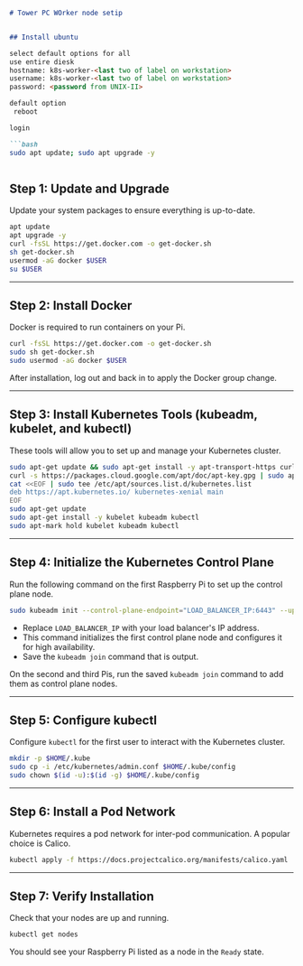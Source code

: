 ```markdown
# Tower PC WOrker node setip


## Install ubuntu

select default options for all
use entire diesk
hostname: k8s-worker-<last two of label on workstation>
username: k8s-worker-<last two of label on workstation>
password: <password from UNIX-II>

default option
 reboot

login

```bash
sudo apt update; sudo apt upgrade -y



```


## Step 1: Update and Upgrade


Update your system packages to ensure everything is up-to-date.

```bash
apt update
apt upgrade -y
curl -fsSL https://get.docker.com -o get-docker.sh
sh get-docker.sh
usermod -aG docker $USER
su $USER

```

---

## Step 2: Install Docker

Docker is required to run containers on your Pi.

```bash
curl -fsSL https://get.docker.com -o get-docker.sh
sudo sh get-docker.sh
sudo usermod -aG docker $USER
```

After installation, log out and back in to apply the Docker group change.

---

## Step 3: Install Kubernetes Tools (kubeadm, kubelet, and kubectl)

These tools will allow you to set up and manage your Kubernetes cluster.

```bash
sudo apt-get update && sudo apt-get install -y apt-transport-https curl
curl -s https://packages.cloud.google.com/apt/doc/apt-key.gpg | sudo apt-key add -
cat <<EOF | sudo tee /etc/apt/sources.list.d/kubernetes.list
deb https://apt.kubernetes.io/ kubernetes-xenial main
EOF
sudo apt-get update
sudo apt-get install -y kubelet kubeadm kubectl
sudo apt-mark hold kubelet kubeadm kubectl
```

---

## Step 4: Initialize the Kubernetes Control Plane

Run the following command on the first Raspberry Pi to set up the control plane node.

```bash
sudo kubeadm init --control-plane-endpoint="LOAD_BALANCER_IP:6443" --upload-certs --pod-network-cidr=10.244.0.0/16
```

- Replace `LOAD_BALANCER_IP` with your load balancer's IP address.
- This command initializes the first control plane node and configures it for high availability.
- Save the `kubeadm join` command that is output.

On the second and third Pis, run the saved `kubeadm join` command to add them as control plane nodes.

---

## Step 5: Configure kubectl

Configure `kubectl` for the first user to interact with the Kubernetes cluster.

```bash
mkdir -p $HOME/.kube
sudo cp -i /etc/kubernetes/admin.conf $HOME/.kube/config
sudo chown $(id -u):$(id -g) $HOME/.kube/config
```

---

## Step 6: Install a Pod Network

Kubernetes requires a pod network for inter-pod communication. A popular choice is Calico.

```bash
kubectl apply -f https://docs.projectcalico.org/manifests/calico.yaml
```

---

## Step 7: Verify Installation

Check that your nodes are up and running.

```bash
kubectl get nodes
```

You should see your Raspberry Pi listed as a node in the `Ready` state.
```
